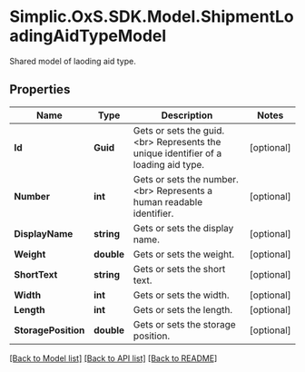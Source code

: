 # Simplic.OxS.SDK.Model.ShipmentLoadingAidTypeModel
Shared model of laoding aid type.

## Properties

Name | Type | Description | Notes
------------ | ------------- | ------------- | -------------
**Id** | **Guid** | Gets or sets the guid.  &lt;br&gt;  Represents the unique identifier of a loading aid type.   | [optional] 
**Number** | **int** | Gets or sets the number.  &lt;br&gt;  Represents a human readable identifier.   | [optional] 
**DisplayName** | **string** | Gets or sets the display name. | [optional] 
**Weight** | **double** | Gets or sets the weight. | [optional] 
**ShortText** | **string** | Gets or sets the short text. | [optional] 
**Width** | **int** | Gets or sets the width. | [optional] 
**Length** | **int** | Gets or sets the length. | [optional] 
**StoragePosition** | **double** | Gets or sets the storage position. | [optional] 

[[Back to Model list]](../README.md#documentation-for-models) [[Back to API list]](../README.md#documentation-for-api-endpoints) [[Back to README]](../README.md)

